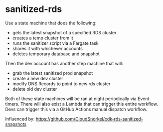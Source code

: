 # sanitized-rds 
Use a state machine that does the following:
- gets the latest snapshot of a specified RDS cluster
- creates a temp cluster from it
- runs the sanitizer script via a Fargate task
- shares it with whichever accounts
- deletes temporary database and snapshot

Then the dev account has another step machine that will:
- grab the latest sanitized prod snapshot
- create a new dev cluster 
- modify DNS Records to point to new rds cluster
- delete old dev cluster

Both of these state machines will be ran at night periodically via Event timers.
There will also exist a Lambda that can trigger this entire workflow. Devs can trigger this via a GitHub Actions manual dispatch workflow.

Influenced by: https://github.com/CloudSnorkel/cdk-rds-sanitized-snapshots